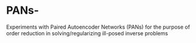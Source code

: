 # PANs-
Experiments with Paired Autoencoder Networks (PANs) for the purpose of order reduction in solving/regularizing ill-posed inverse problems
